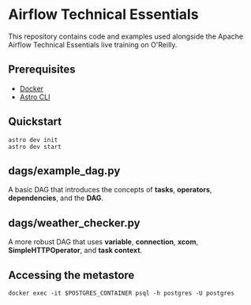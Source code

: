 # Airflow Technical Essentials

This repository contains code and examples used alongside the Apache Airflow Technical Essentials live training on O'Reilly.

## Prerequisites
* [Docker](https://docs.docker.com/get-docker/)
* [Astro CLI](https://www.astronomer.io/docs/cloud/stable/develop/cli-quickstart)

## Quickstart
```
astro dev init
astro dev start
```

## dags/example_dag.py
A basic DAG that introduces the concepts of **tasks**, **operators**, **dependencies**, and the **DAG**.

## dags/weather_checker.py
A more robust DAG that uses **variable**, **connection**, **xcom**, **SimpleHTTPOperator**, and **task context**.

## Accessing the metastore
```
docker exec -it $POSTGRES_CONTAINER psql -h postgres -U postgres
```